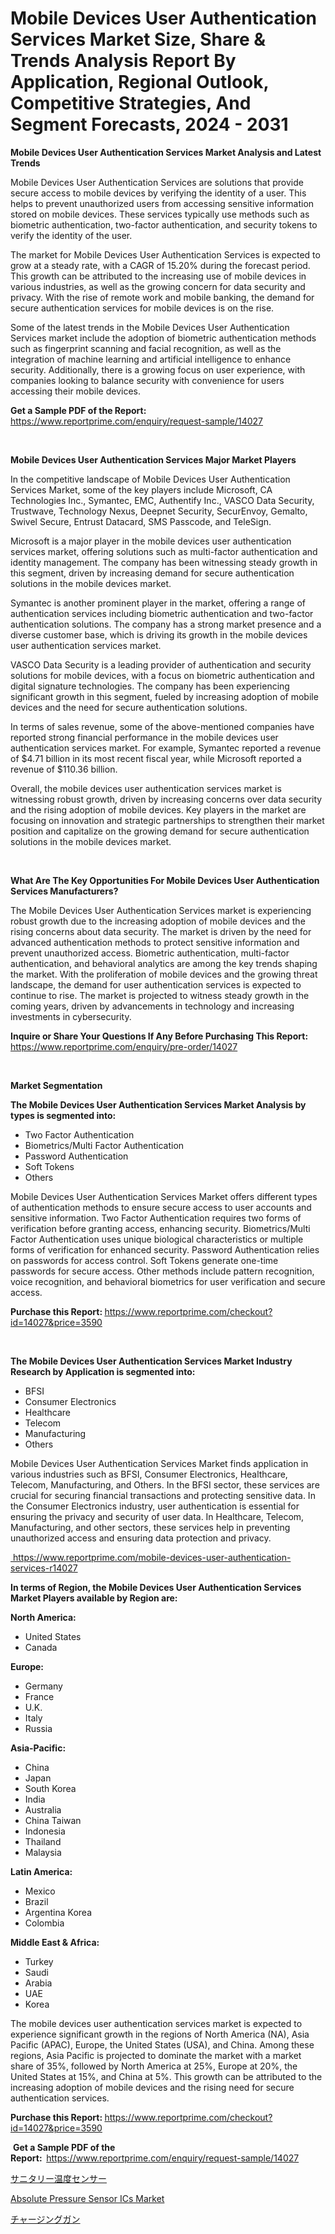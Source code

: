 <p><h1>Mobile Devices User Authentication Services Market Size, Share & Trends Analysis Report By Application, Regional Outlook, Competitive Strategies, And Segment Forecasts, 2024 - 2031</h1></p><p><strong>Mobile Devices User Authentication Services Market Analysis and Latest Trends</strong></p>
<p><p>Mobile Devices User Authentication Services are solutions that provide secure access to mobile devices by verifying the identity of a user. This helps to prevent unauthorized users from accessing sensitive information stored on mobile devices. These services typically use methods such as biometric authentication, two-factor authentication, and security tokens to verify the identity of the user.</p><p>The market for Mobile Devices User Authentication Services is expected to grow at a steady rate, with a CAGR of 15.20% during the forecast period. This growth can be attributed to the increasing use of mobile devices in various industries, as well as the growing concern for data security and privacy. With the rise of remote work and mobile banking, the demand for secure authentication services for mobile devices is on the rise.</p><p>Some of the latest trends in the Mobile Devices User Authentication Services market include the adoption of biometric authentication methods such as fingerprint scanning and facial recognition, as well as the integration of machine learning and artificial intelligence to enhance security. Additionally, there is a growing focus on user experience, with companies looking to balance security with convenience for users accessing their mobile devices.</p></p>
<p><strong>Get a Sample PDF of the Report:&nbsp;</strong> <a href="https://www.reportprime.com/enquiry/request-sample/14027">https://www.reportprime.com/enquiry/request-sample/14027</a></p>
<p>&nbsp;</p>
<p><strong>Mobile Devices User Authentication Services Major Market Players</strong></p>
<p><p>In the competitive landscape of Mobile Devices User Authentication Services Market, some of the key players include Microsoft, CA Technologies Inc., Symantec, EMC, Authentify Inc., VASCO Data Security, Trustwave, Technology Nexus, Deepnet Security, SecurEnvoy, Gemalto, Swivel Secure, Entrust Datacard, SMS Passcode, and TeleSign.</p><p>Microsoft is a major player in the mobile devices user authentication services market, offering solutions such as multi-factor authentication and identity management. The company has been witnessing steady growth in this segment, driven by increasing demand for secure authentication solutions in the mobile devices market.</p><p>Symantec is another prominent player in the market, offering a range of authentication services including biometric authentication and two-factor authentication solutions. The company has a strong market presence and a diverse customer base, which is driving its growth in the mobile devices user authentication services market.</p><p>VASCO Data Security is a leading provider of authentication and security solutions for mobile devices, with a focus on biometric authentication and digital signature technologies. The company has been experiencing significant growth in this segment, fueled by increasing adoption of mobile devices and the need for secure authentication solutions.</p><p>In terms of sales revenue, some of the above-mentioned companies have reported strong financial performance in the mobile devices user authentication services market. For example, Symantec reported a revenue of $4.71 billion in its most recent fiscal year, while Microsoft reported a revenue of $110.36 billion.</p><p>Overall, the mobile devices user authentication services market is witnessing robust growth, driven by increasing concerns over data security and the rising adoption of mobile devices. Key players in the market are focusing on innovation and strategic partnerships to strengthen their market position and capitalize on the growing demand for secure authentication solutions in the mobile devices market.</p></p>
<p>&nbsp;</p>
<p><strong>What Are The Key Opportunities For Mobile Devices User Authentication Services Manufacturers?</strong></p>
<p><p>The Mobile Devices User Authentication Services market is experiencing robust growth due to the increasing adoption of mobile devices and the rising concerns about data security. The market is driven by the need for advanced authentication methods to protect sensitive information and prevent unauthorized access. Biometric authentication, multi-factor authentication, and behavioral analytics are among the key trends shaping the market. With the proliferation of mobile devices and the growing threat landscape, the demand for user authentication services is expected to continue to rise. The market is projected to witness steady growth in the coming years, driven by advancements in technology and increasing investments in cybersecurity.</p></p>
<p><strong>Inquire or Share Your Questions If Any Before Purchasing This Report:</strong> <a href="https://www.reportprime.com/enquiry/pre-order/14027">https://www.reportprime.com/enquiry/pre-order/14027</a></p>
<p>&nbsp;</p>
<p><strong>Market Segmentation</strong></p>
<p><strong>The Mobile Devices User Authentication Services Market Analysis by types is segmented into:</strong></p>
<p><ul><li>Two Factor Authentication</li><li>Biometrics/Multi Factor Authentication</li><li>Password Authentication</li><li>Soft Tokens</li><li>Others</li></ul></p>
<p><p>Mobile Devices User Authentication Services Market offers different types of authentication methods to ensure secure access to user accounts and sensitive information. Two Factor Authentication requires two forms of verification before granting access, enhancing security. Biometrics/Multi Factor Authentication uses unique biological characteristics or multiple forms of verification for enhanced security. Password Authentication relies on passwords for access control. Soft Tokens generate one-time passwords for secure access. Other methods include pattern recognition, voice recognition, and behavioral biometrics for user verification and secure access.</p></p>
<p><strong>Purchase this Report:&nbsp;</strong><a href="https://www.reportprime.com/checkout?id=14027&price=3590">https://www.reportprime.com/checkout?id=14027&price=3590</a></p>
<p>&nbsp;</p>
<p><strong>The Mobile Devices User Authentication Services Market Industry Research by Application is segmented into:</strong></p>
<p><ul><li>BFSI</li><li>Consumer Electronics</li><li>Healthcare</li><li>Telecom</li><li>Manufacturing</li><li>Others</li></ul></p>
<p><p>Mobile Devices User Authentication Services Market finds application in various industries such as BFSI, Consumer Electronics, Healthcare, Telecom, Manufacturing, and Others. In the BFSI sector, these services are crucial for securing financial transactions and protecting sensitive data. In the Consumer Electronics industry, user authentication is essential for ensuring the privacy and security of user data. In Healthcare, Telecom, Manufacturing, and other sectors, these services help in preventing unauthorized access and ensuring data protection and privacy.</p></p>
<p><a href="https://www.reportprime.com/mobile-devices-user-authentication-services-r14027">&nbsp;https://www.reportprime.com/mobile-devices-user-authentication-services-r14027</a></p>
<p><strong>In terms of Region, the Mobile Devices User Authentication Services Market Players available by Region are:</strong></p>
<p>
    <p> <strong> North America: </strong>
        <ul>
            <li>United States</li>
            <li>Canada</li>
        </ul>
        </p> 
    <p> <strong> Europe: </strong>
        <ul>
            <li>Germany</li>
            <li>France</li>
            <li>U.K.</li>
            <li>Italy</li>
            <li>Russia</li>
        </ul>
        </p> 
    <p> <strong> Asia-Pacific: </strong>
        <ul>
            <li>China</li>
            <li>Japan</li>
            <li>South Korea</li>
            <li>India</li>
            <li>Australia</li>
            <li>China Taiwan</li>
            <li>Indonesia</li>
            <li>Thailand</li>
            <li>Malaysia</li>
        </ul>
        </p> 
    <p> <strong> Latin America: </strong>
        <ul>
            <li>Mexico</li>
            <li>Brazil</li>
            <li>Argentina Korea</li>
            <li>Colombia</li>
        </ul>
        </p> 
    <p> <strong> Middle East & Africa: </strong>
        <ul>
            <li>Turkey</li>
            <li>Saudi</li>
            <li>Arabia</li>
            <li>UAE</li>
            <li>Korea</li>
        </ul>
    </p>
    </p>
<p><p>The mobile devices user authentication services market is expected to experience significant growth in the regions of North America (NA), Asia Pacific (APAC), Europe, the United States (USA), and China. Among these regions, Asia Pacific is projected to dominate the market with a market share of 35%, followed by North America at 25%, Europe at 20%, the United States at 15%, and China at 5%. This growth can be attributed to the increasing adoption of mobile devices and the rising need for secure authentication services.</p></p>
<p><strong>Purchase this Report: </strong><a href="https://www.reportprime.com/checkout?id=14027&price=3590">https://www.reportprime.com/checkout?id=14027&price=3590</a></p>
<p>&nbsp;<strong>Get a Sample PDF of the Report:&nbsp;&nbsp;</strong><a href="https://www.reportprime.com/enquiry/request-sample/14027">https://www.reportprime.com/enquiry/request-sample/14027</a></p>
<p><strong></strong></p>
<p><p><a href="https://github.com/EstaSprer20231/Market-Research-Report-List-1/blob/main/279948024989.md">サニタリー温度センサー</a></p><p><a href="https://extreme-scabiosa-c81.notion.site/Absolute-Pressure-Sensor-ICs-Market-Furnishes-Information-on-Market-Share-Market-Trends-and-Market-6544bf106ab94ac18f945f46186dbf11">Absolute Pressure Sensor ICs Market</a></p><p><a href="https://github.com/vlcostes/Market-Research-Report-List-1/blob/main/688866924988.md">チャージングガン</a></p></p>